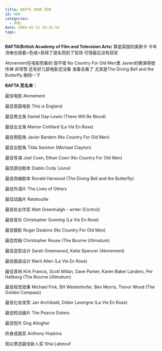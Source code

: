 ```yaml
---
title: BAFTA 2008 颁奖
id: 468
categories:
  - 声色
date: 2008-02-15 18:25:54
tags:
---
```


**BAFTA(British Academy of Film and Television Arts**) 算是英国的奥斯卡
今年汤唯也借着&lt;色戒&gt;获得了提名而到了现场  可惜最后没有获奖

Atonement在电影院看的  很不错
No Country For Old Men里 Javier的确演得很传神  非常赞 
还有好几部电影还没看 准备去看了
尤其是The Diving Bell and the Butterfly  期待一下

**BAFTA 奖名单：**

最佳电影 Atonement

最佳英国电影 This is England

最佳男主角 Daniel Day-Lewis (There Will Be Blood)

最佳女主角 Marion Cotillard (La Vie En Rose)

最佳男配角 Javier Bardem (No Country For Old Men)

最佳女配角 Tilda Swinton (Michael Clayton)

最佳导演 Joel Coen, Ethan Coen (No Country For Old Men)

最佳原创剧本 Diablo Cody (Juno)

最佳改编剧本 Ronald Harwood (The Diving Bell and the Butterfly)

最佳外语片 The Lives of Others

最佳动画片 Ratatouille

最佳处女作奖 Matt Greenhalgh - writer (Control)

最佳音乐 Christopher Gunning (La Vie En Rose)

最佳摄影 Roger Deakins (No Country For Old Men)

最佳剪辑 Christopher Rouse (The Bourne Ultimatum)

最佳造型设计 Sarah Greenwood, Katie Spencer (Atonement)

最佳服装设计 Marit Allen (La Vie En Rose)

最佳音响 Kirk Francis, Scott Millan, Dave Parker, Karen Baker Landers, Per Hallberg (The Bourne Ultimatum)

最佳视觉效果 Michael Fink, Bill Westenhofer, Ben Morris, Trevor Wood (The Golden Compass)

最佳化妆发型 Jan Archibald, Didier Lavergne (La Vie En Rose)

最佳短动画片 The Pearce Sisters

最佳短片 Dog Altogher

终身成就奖 Anthony Hopkins

观众票选最佳新人奖 Shia Labeouf
